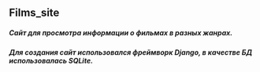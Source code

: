 ## Films_site
##### Сайт для просмотра информации о фильмах в разных жанрах.
##### Для создания сайт использовался фреймворк Django, в качестве БД использовалась SQLite.
